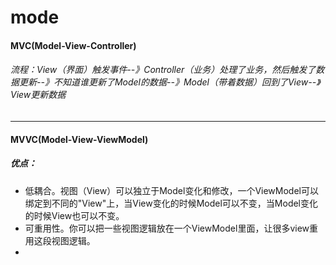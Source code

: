 # mode

#### MVC(Model-View-Controller)
###### 流程：View（界面）触发事件--》Controller（业务）处理了业务，然后触发了数据更新--》不知道谁更新了Model的数据--》Model（带着数据）回到了View--》View更新数据



---
#### MVVC(Model-View-ViewModel)
##### 优点：
* 低耦合。视图（View）可以独立于Model变化和修改，一个ViewModel可以绑定到不同的"View"上，当View变化的时候Model可以不变，当Model变化的时候View也可以不变。
* 可重用性。你可以把一些视图逻辑放在一个ViewModel里面，让很多view重用这段视图逻辑。
* 